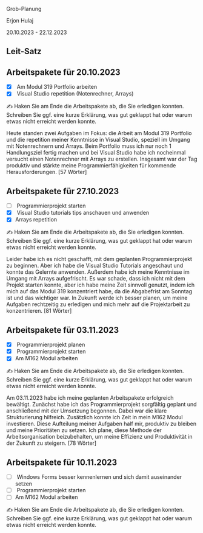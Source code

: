 Grob-Planung

Erjon Hulaj

20.10.2023 - 22.12.2023

## Leit-Satz



## Arbeitspakete für 20.10.2023

- [x]  Am Modul 319 Portfolio arbeiten
- [x]  Visual Studio repetition (Notenrechner, Arrays)

✍️ Haken Sie am Ende die Arbeitspakete ab, die Sie erledigen konnten. Schreiben Sie ggf. eine kurze Erklärung, was gut geklappt hat oder warum etwas nicht erreicht werden konnte.

Heute standen zwei Aufgaben im Fokus: die Arbeit am Modul 319 Portfolio und die repetition meiner Kenntnisse in Visual Studio, speziell im Umgang mit Notenrechnern und Arrays. Beim Portfolio muss ich nur noch 1 Handlungsziel fertig machen und bei Visual Studio habe ich
nocheinmal versucht einen Notenrechner mit Arrays zu erstellen. Insgesamt war der Tag produktiv und stärkte meine Programmierfähigkeiten für kommende Herausforderungen. [57 Wörter] 

## Arbeitspakete für 27.10.2023

- [ ]  Programmierprojekt starten
- [x]  Visual Studio tutorials tips anschauen und anwenden
- [x]  Arrays repetition

✍️ Haken Sie am Ende die Arbeitspakete ab, die Sie erledigen konnten. Schreiben Sie ggf. eine kurze Erklärung, was gut geklappt hat oder warum etwas nicht erreicht werden konnte.

Leider habe ich es nicht geschafft, mit dem geplanten Programmierprojekt zu beginnen. Aber ich habe die Visual Studio Tutorials angeschaut und konnte das Gelernte anwenden. Außerdem habe ich meine Kenntnisse im Umgang mit Arrays aufgefrischt. Es war schade, dass ich 
nicht mit dem Projekt starten konnte, aber ich habe meine Zeit sinnvoll genutzt, indem ich mich auf das Modul 319 konzentriert habe, da die Abgabefrist am Sonntag ist und das wichtiger war. In Zukunft werde ich besser planen, um meine Aufgaben rechtzeitig zu erledigen 
und mich mehr auf die Projektarbeit zu konzentrieren. [81 Wörter]

## Arbeitspakete für 03.11.2023

- [x]  Programmierprojekt planen
- [x]  Programmierprojekt starten
- [x]  Am M162 Modul arbeiten

✍️ Haken Sie am Ende die Arbeitspakete ab, die Sie erledigen konnten. Schreiben Sie ggf. eine kurze Erklärung, was gut geklappt hat oder warum etwas nicht erreicht werden konnte.

Am 03.11.2023 habe ich meine geplanten Arbeitspakete erfolgreich bewältigt. Zunächst habe ich das Programmierprojekt sorgfältig geplant und anschließend mit der Umsetzung begonnen. Dabei war die klare Strukturierung hilfreich. Zusätzlich konnte ich Zeit in mein M162 Modul investieren. Diese Aufteilung meiner Aufgaben half mir, produktiv zu bleiben und meine Prioritäten zu setzen. Ich plane, diese Methode der Arbeitsorganisation beizubehalten, um meine Effizienz und Produktivität in der Zukunft zu steigern. [78 Wörter]

## Arbeitspakete für 10.11.2023

- [ ]  Windows Forms besser kennenlernen und sich damit auseinander setzen
- [ ]  Programmierprojekt starten
- [ ]  Am M162 Modul arbeiten

✍️ Haken Sie am Ende die Arbeitspakete ab, die Sie erledigen konnten. Schreiben Sie ggf. eine kurze Erklärung, was gut geklappt hat oder warum etwas nicht erreicht werden konnte.

